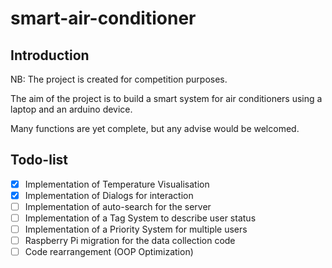 # smart-air-conditioner

## Introduction

NB: The project is created for competition purposes.

The aim of the project is to build a smart system for air conditioners using a laptop and an arduino device.

Many functions are yet complete, but any advise would be welcomed.

## Todo-list

- [x] Implementation of Temperature Visualisation
- [x] Implementation of Dialogs for interaction
- [ ] Implementation of auto-search for the server
- [ ] Implementation of a Tag System to describe user status
- [ ] Implementation of a Priority System for multiple users
- [ ] Raspberry Pi migration for the data collection code
- [ ] Code rearrangement (OOP Optimization)
